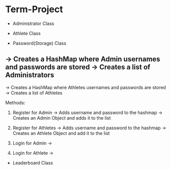 # Term-Project

* Administrator Class



* Athlete Class


* Password(Storage) Class

-> Creates a HashMap where Admin usernames and passwords are stored
-> Creates a list of Administrators
----------------------------------------------------------------------
-> Creates a HashMap where Athletes usernames and passwords are stored
-> Creates a list of Athletes

Methods: 

1) Register for Admin
  -> Adds username and password to the hashmap
  -> Creates an Admin Object and adds it to the list
2) Register for Athletes
  -> Adds username and password to the hashmap
  -> Creates an Athlete Object and add it to the list
  
3) Login for Admin
  ->
4) Login for Athlete
  ->
  
  
* Leaderboard Class
